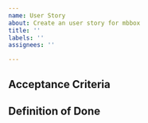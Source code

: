 ```yaml
---
name: User Story
about: Create an user story for mbbox
title: ''
labels: ''
assignees: ''

---
```


## Acceptance Criteria


## Definition of Done